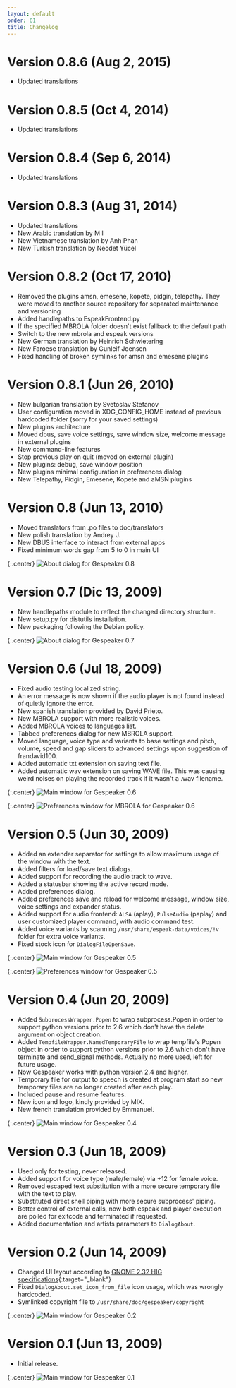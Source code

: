 ```yaml
---
layout: default
order: 61
title: Changelog
---
```

# Version 0.8.6 (Aug 2, 2015)

* Updated translations

# Version 0.8.5 (Oct 4, 2014)

* Updated translations

# Version 0.8.4 (Sep 6, 2014)

* Updated translations

# Version 0.8.3 (Aug 31, 2014)

* Updated translations
* New Arabic translation by M I
* New Vietnamese translation by Anh Phan
* New Turkish translation by Necdet Yücel

# Version 0.8.2 (Oct 17, 2010)

* Removed the plugins amsn, emesene, kopete, pidgin, telepathy.
  They were moved to another source repository for separated maintenance and
  versioning
* Added handlepaths to EspeakFrontend.py
* If the specified MBROLA folder doesn't exist fallback to the default path
* Switch to the new mbrola and espeak versions
* New German translation by Heinrich Schwietering
* New Faroese translation by Gunleif Joensen
* Fixed handling of broken symlinks for amsn and emesene plugins

# Version 0.8.1 (Jun 26, 2010)

* New bulgarian translation by Svetoslav Stefanov
* User configuration moved in XDG_CONFIG_HOME instead of previous hardcoded
  folder (sorry for your saved settings)
* New plugins architecture
* Moved dbus, save voice settings, save window size, welcome message in external
  plugins
* New command-line features
* Stop previous play on quit (moved on external plugin)
* New plugins: debug, save window position
* New plugins minimal configuration in preferences dialog
* New Telepathy, Pidgin, Emesene, Kopete and aMSN plugins

# Version 0.8 (Jun 13, 2010)

* Moved translators from .po files to doc/translators
* New polish translation by Andrey J.
* New DBUS interface to interact from external apps
* Fixed minimum words gap from 5 to 0 in main UI

{:.center}
![About dialog for Gespeaker 0.8](/resources/gespeaker/archive/v0.8/english/about.png)

# Version 0.7 (Dic 13, 2009)

* New handlepaths module to reflect the changed directory structure.
* New setup.py for distutils installation.
* New packaging following the Debian policy.

{:.center}
![About dialog for Gespeaker 0.7](/resources/gespeaker/archive/v0.7/english/about.png)

# Version 0.6 (Jul 18, 2009)

* Fixed audio testing localized string.
* An error message is now shown if the audio player is not found instead of
  quietly ignore the error.
* New spanish translation provided by David Prieto.
* New MBROLA support with more realistic voices.
* Added MBROLA voices to languages list.
* Tabbed preferences dialog for new MBROLA support.
* Moved language, voice type and variants to base settings and pitch, volume,
  speed and gap sliders to advanced settings upon suggestion of frandavid100.
* Added automatic txt extension on saving text file.
* Added automatic wav extension on saving WAVE file. 
  This was causing weird noises on playing the recorded track if it wasn't a
  .wav filename.

{:.center}
![Main window for Gespeaker 0.6](/resources/gespeaker/archive/v0.6/english/main.jpg)

{:.center}
![Preferences window for MBROLA for Gespeaker 0.6](/resources/gespeaker/archive/v0.6/english/mbrola.jpg)

# Version 0.5 (Jun 30, 2009)

* Added an extender separator for settings to allow maximum usage of the window
  with the text.
* Added filters for load/save text dialogs.
* Added support for recording the audio track to wave.
* Added a statusbar showing the active record mode.
* Added preferences dialog.
* Added preferences save and reload for welcome message, window size, voice
  settings and expander status.
* Added support for audio frontend: ```ALSA``` (aplay), ```PulseAudio```
  (paplay) and user customized player command, with audio command test.
* Added voice variants by scanning ```/usr/share/espeak-data/voices/!v```
  folder for extra voice variants.
* Fixed stock icon for ```DialogFileOpenSave```.

{:.center}
![Main window for Gespeaker 0.5](/resources/gespeaker/archive/v0.5/english/main.png)

{:.center}
![Preferences window for Gespeaker 0.5](/resources/gespeaker/archive/v0.5/english/preferences.png)

# Version 0.4 (Jun 20, 2009)

* Added ```SubprocessWrapper.Popen``` to wrap subprocess.Popen in order to
  support python versions prior to 2.6 which don't have the delete argument on
  object creation.
* Added ```TempfileWrapper.NamedTemporaryFile``` to wrap tempfile's Popen
  object in order to support python versions prior to 2.6 which don't have
  terminate and send_signal methods.
  Actually no more used, left for future usage.
* Now Gespeaker works with python version 2.4 and higher.
* Temporary file for output to speech is created at program start so new
  temporary files are no longer created after each play.
* Included pause and resume features.
* New icon and logo, kindly provided by MIX.
* New french translation provided by Emmanuel.

{:.center}
![Main window for Gespeaker 0.4](/resources/gespeaker/archive/v0.4/english/main.png)

# Version 0.3 (Jun 18, 2009)

* Used only for testing, never released.
* Added support for voice type (male/female) via +12 for female voice.
* Removed escaped text substitution with a more secure temporary file with the
  text to play.
* Substituted direct shell piping with more secure subprocess' piping.
* Better control of external calls, now both espeak and player execution are
  polled for exitcode and terminated if requested.
* Added documentation and artists parameters to ```DialogAbout```.

# Version 0.2 (Jun 14, 2009)

* Changed UI layout according to
  [GNOME 2.32 HIG specifications][GNOME HIG specifications]{:target="_blank"}
* Fixed ```DialogAbout.set_icon_from_file``` icon usage, which was wrongly
  hardcoded.
* Symlinked copyright file to ```/usr/share/doc/gespeaker/copyright```

{:.center}
![Main window for Gespeaker 0.2](/resources/gespeaker/archive/v0.2/english/main.png)

# Version 0.1 (Jun 13, 2009)

* Initial release.

{:.center}
![Main window for Gespeaker 0.1](/resources/gespeaker/archive/v0.1/english/main.jpg)

[GNOME HIG specifications]: https://developer.gnome.org/hig-book/2.32/design-window.html.en